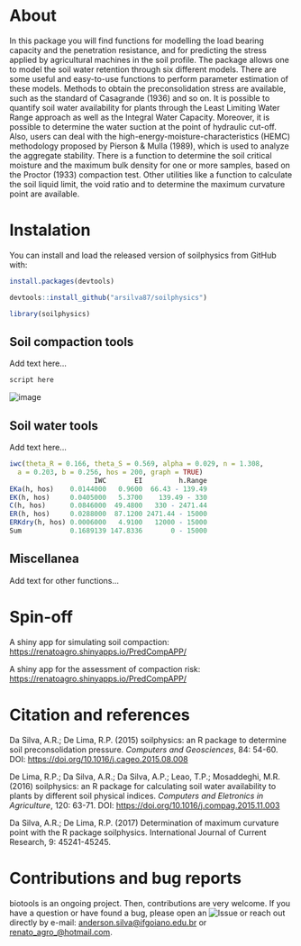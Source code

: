 # About

In this package you will find functions for modelling the load bearing capacity and the penetration resistance, and for predicting the stress applied by agricultural machines in the soil profile. The package allows one to model the soil water retention through six different models. There are some useful and easy-to-use functions to perform parameter estimation of these models. Methods to obtain the preconsolidation stress are available, such as the standard of Casagrande (1936) and so on. It is possible to quantify soil water availability for plants through the Least Limiting Water Range approach as well as the Integral Water Capacity. Moreover, it is possible to determine the water suction at the point of hydraulic cut-off. Also, users can deal with the high-energy-moisture-characteristics (HEMC) methodology proposed by Pierson & Mulla (1989), which is used to analyze the aggregate stability. There is a function to determine the soil critical moisture and the maximum bulk density for one or more samples, based on the Proctor (1933) compaction test. Other utilities like a function to calculate the soil liquid limit, the void ratio and to determine the maximum curvature point are available. 

# Instalation

You can install and load the released version of soilphysics from GitHub with:

```r
install.packages(devtools)

devtools::install_github("arsilva87/soilphysics")

library(soilphysics)
```

## Soil compaction tools

Add text here...

```r
script here

```

![image](<https://github.com/arsilva87/soilphysics/blob/master/man/figures/SMP.jpeg>)

## Soil water tools

Add text here...

```r
iwc(theta_R = 0.166, theta_S = 0.569, alpha = 0.029, n = 1.308, 
  a = 0.203, b = 0.256, hos = 200, graph = TRUE)
                     IWC       EI         h.Range
EKa(h, hos)    0.0144000   0.9600  66.43 - 139.49
EK(h, hos)     0.0405000   5.3700    139.49 - 330
C(h, hos)      0.0846000  49.4800   330 - 2471.44
ER(h, hos)     0.0288000  87.1200 2471.44 - 15000
ERKdry(h, hos) 0.0006000   4.9100   12000 - 15000
Sum            0.1689139 147.8336       0 - 15000

```

## Miscellanea

Add text for other functions...

# Spin-off

A shiny app for simulating soil compaction: <https://renatoagro.shinyapps.io/PredCompAPP/>

A shiny app for the assessment of compaction risk: <https://renatoagro.shinyapps.io/PredCompAPP/>

# Citation and references
Da Silva, A.R.; De Lima, R.P. (2015) soilphysics: an R package to determine soil preconsolidation pressure. *Computers and Geosciences*, 84: 54-60. DOI: <https://doi.org/10.1016/j.cageo.2015.08.008>

De Lima, R.P.; Da Silva, A.R.; Da Silva, A.P.; Leao, T.P.; Mosaddeghi, M.R. (2016) soilphysics: an R package for calculating soil water availability to plants by different soil physical indices. *Computers and Eletronics in Agriculture*, 120: 63-71. DOI: <https://doi.org/10.1016/j.compag.2015.11.003>

Da Silva, A.R.; De Lima, R.P. (2017) Determination of maximum curvature point with the R package soilphysics. International Journal of Current Research, 9: 45241-45245.  

# Contributions and bug reports

biotools is an ongoing project. Then, contributions are very welcome. If you have a question or have found a bug, please open an ![Issue](<https://github.com/arsilva87/soilphysics/issues>) or reach out directly by e-mail: <anderson.silva@ifgoiano.edu.br> or <renato_agro_@hotmail.com>.

